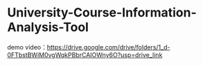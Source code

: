 # University-Course-Information-Analysis-Tool
demo video：https://drive.google.com/drive/folders/1_d-0FTbstBWiM0vgWqkPBbrCAIOWny6O?usp=drive_link
